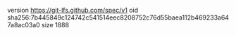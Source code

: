 version https://git-lfs.github.com/spec/v1
oid sha256:7b445849c124742c541514eec8208752c76d55baea112b469233a647a8ac03a0
size 1888
